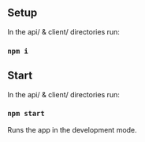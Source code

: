 ## Setup

In the api/ & client/ directories run:

### `npm i`

## Start

In the api/ & client/ directories run:

### `npm start`

Runs the app in the development mode.
